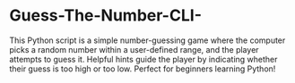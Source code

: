 # Guess-The-Number-CLI-
 This Python script is a simple number-guessing game where the computer picks a random number within a user-defined range, and the player attempts to guess it. Helpful hints guide the player by indicating whether their guess is too high or too low. Perfect for beginners learning Python!
